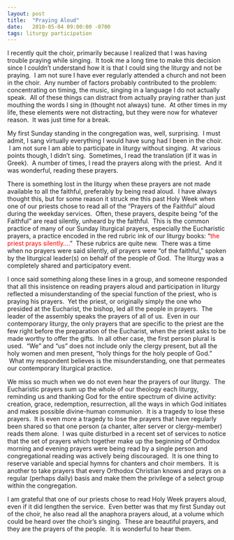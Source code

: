 ```yaml
---
layout: post
title:  "Praying Aloud"
date:   2010-05-04 09:00:00 -0700
tags: liturgy participation
---
```

<p>I recently quit the choir, primarily because I realized that I was having trouble praying while singing.  It took me a long time to make this decision since I couldn’t understand how it is that I could sing the liturgy and not be praying.  I am not sure I have ever regularly attended a church and not been in the choir.  Any number of factors probably contributed to the problem: concentrating on timing, the music, singing in a language I do not actually speak.  All of these things can distract from actually praying rather than just mouthing the words I sing in (thought not always) tune.  At other times in my life, these elements were not distracting, but they were now for whatever reason.  It was just time for a break.</p>
<p>My first Sunday standing in the congregation was, well, surprising.  I must admit, I sang virtually everything I would have sung had I been in the choir.  I am not sure I am able to participate in liturgy without singing.  At various points though, I didn’t sing.  Sometimes, I read the translation (if it was in Greek).  A number of times, I read the prayers along with the priest.  And it was wonderful, reading these prayers.</p>
<!--break-->
<p>There is something lost in the liturgy when these prayers are not made available to all the faithful, preferably by being read aloud.  I have always thought this, but for some reason it struck me this past Holy Week when one of our priests chose to read all of the “Prayers of the Faithful” aloud during the weekday services.  Often, these prayers, despite being “of the Faithful” are read silently, unheard by the faithful.  This is the common practice of many of our Sunday liturgical prayers, especially the Eucharistic prayers, a practice encoded in the red rubric ink of our liturgy books: “<span style="color: red;">the priest prays silently….</span>”  These rubrics are quite new.  There was a time when no prayers were said silently, <em>all</em> prayers were “of the faithful,” spoken by the liturgical leader(s) on behalf of the people of God.  The liturgy was a completely shared and participatory event.</p>
<p>I once said something along these lines in a group, and someone responded that all this insistence on reading prayers aloud and participation in liturgy reflected a misunderstanding of the special function of the priest, who is praying his prayers.  Yet the priest, or originally simply the one who presided at the Eucharist, the bishop, led all the people in prayers.  The leader of the assembly speaks the prayers of all of us.  Even in our contemporary liturgy, the only prayers that are specific to the priest are the few right before the preparation of the Eucharist, when the priest asks to be made worthy to offer the gifts.  In all other case, the first person plural is used.  “We” and “us” does not include only the clergy present, but all the holy women and men present, “holy things for the holy people of God.”  What my respondent believes is the misunderstanding, one that permeates our contemporary liturgical practice.</p>
<p>We miss so much when we do not even hear the prayers of our liturgy.  The Eucharistic prayers sum up the whole of our theology each liturgy, reminding us and thanking God for the entire spectrum of divine activity: creation, grace, redemption, resurrection, all the ways in which God initiates and makes possible divine-human communion.  It is a tragedy to lose these prayers.  It is even more a tragedy to lose the prayers that have regularly been shared so that one person (a chanter, alter server or clergy-member) reads them alone.  I was quite disturbed in a recent set of services to notice that the set of prayers which together make up the beginning of Orthodox morning and evening prayers were being read by a single person and congregational reading was actively being discouraged.  It is one thing to reserve variable and special hymns for chanters and choir members.  It is another to take prayers that every Orthodox Christian knows and prays on a regular (perhaps daily) basis and make them the privilege of a select group within the congregation.  </p>
<p>I am grateful that one of our priests chose to read Holy Week prayers aloud, even if it did lengthen the service.  Even better was that my first Sunday out of the choir, he also read all the anaphora prayers aloud, at a volume which could be heard over the choir’s singing.  These are beautiful prayers, and they are the prayers of the people.  It is wonderful to hear them.</p>
